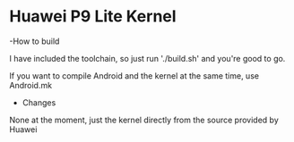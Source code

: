 # Huawei P9 Lite Kernel

-How to build

I have included the toolchain, so just run './build.sh' and you're good to go.

If you want to compile Android and the kernel at the same time, use Android.mk

- Changes

None at the moment, just the kernel directly from the source provided by Huawei
